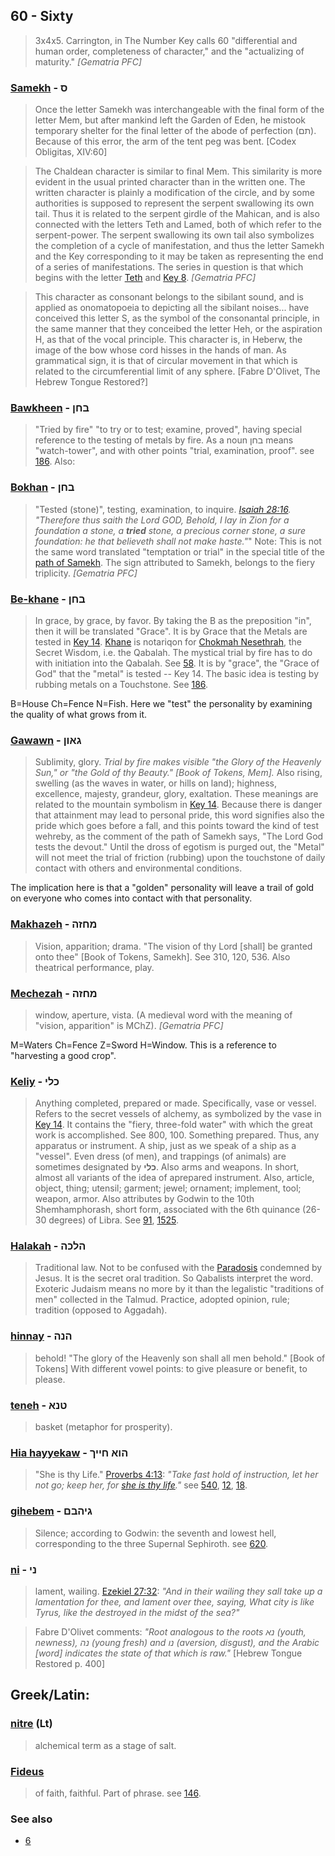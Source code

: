 ## 60 - Sixty
> 3x4x5. Carrington, in The Number Key calls 60 "differential and human order, completeness of character," and the "actualizing of maturity." *[Gematria PFC]*

### [Samekh](/keys/S) - ס
> Once the letter Samekh was interchangeable with the final form of the letter Mem, but after mankind left the Garden of Eden, he mistook temporary shelter for the final letter of the abode of perfection (תם). Because of this error, the arm of the tent peg was bent. [Codex Obligitas, XIV:60]

> The Chaldean character is similar to final Mem. This similarity is more evident in the usual printed character than in the written one. The written character is plainly a modification of the circle, and by some authorities is supposed to represent the serpent swallowing its own tail. Thus it is related to the serpent girdle of the Mahican, and is also connected with the letters Teth and Lamed, both of which refer to the serpent-power. The serpent swallowing its own tail also symbolizes the completion of a cycle of manifestation, and thus the letter Samekh and the Key corresponding to it may be taken as representing the end of a series of manifestations. The series in question is that which begins with the letter [Teth](/keys/T) and [Key 8](8). *[Gematria PFC]*

> This character as consonant belongs to the sibilant sound, and is applied as onomatopoeia to depicting all the sibilant noises... have conceived this letter S, as the symbol of the consonantal principle, in the same manner that they conceibed the letter Heh, or the aspiration H, as that of the vocal principle. This character is, in Heberw, the image of the bow whose cord hisses in the hands of man. As grammatical sign, it is that of circular movement in that which is related to the circumferential limit of any sphere. [Fabre D'Olivet, The Hebrew Tongue Restored?]

### [Bawkheen](/keys/BChN) - בחן
> "Tried by fire" "to try or to test; examine, proved", having special reference to the testing of metals by fire. As a noun בחן means "watch-tower", and with other points "trial, examination, proof". see [186](186). Also:

### [Bokhan](/keys/BChN) - בחן
> "Tested (stone)", testing, examination, to inquire. *[Isaiah 28:16](http://biblehub.com/isaiah/28-16.htm). "Therefore thus saith the Lord GOD, Behold, I lay in Zion for a foundation a stone, a **tried** stone, a precious corner stone, a sure foundation: he that believeth shall not make haste."*" Note: This is not the same word translated "temptation or trial" in the special title of the [path of Samekh](25). The sign attributed to Samekh, belongs to the fiery triplicity. *[Gematria PFC]*

### [Be-khane](/keys/BChN) - בחן
> In grace, by grace, by favor. By taking the B as the preposition "in", then it will be translated "Grace". It is by Grace that the Metals are tested in [Key 14](14). [Khane](/keys/ChN) is notariqon for [Chokmah Nesethrah](/keys/ChKMH.NSThRH), the Secret Wisdom, i.e. the Qabalah. The mystical trial by fire has to do with initiation into the Qabalah. See [58](58). It is by "grace", the "Grace of God" that the "metal" is tested -- Key 14. The basic idea is testing by rubbing metals on a Touchstone. See [186](186).

B=House Ch=Fence N=Fish. Here we "test" the personality by examining the quality of what grows from it.

### [Gawawn](/keys/GAVN) - גאון
> Sublimity, glory. _Trial by fire makes visible "the Glory of the Heavenly Sun," or "the Gold of thy Beauty." [Book of Tokens, Mem]._ Also rising, swelling (as the waves in water, or hills on land); highness, excellence, majesty, grandeur, glory, exaltation. These meanings are related to the mountain symbolism in [Key 14](/keys/S). Because there is danger that attainment may lead to personal pride, this word signifies also the pride which goes before a fall, and this points toward the kind of test wehreby, as the comment of the path of Samekh says, "The Lord God tests the devout." Until the dross of egotism is purged out, the "Metal" will not meet the trial of friction (rubbing) upon the touchstone of daily contact with others and environmental conditions.

The implication here is that a "golden" personality will leave a trail of gold on everyone who comes into contact with that personality.

### [Makhazeh](/keys/MChZH) - מחזה
> Vision, apparition; drama. "The vision of thy Lord [shall] be granted onto thee" [Book of Tokens, Samekh]. See 310, 120, 536. Also theatrical performance, play.

### [Mechezah](/keys/MChZH) - מחזה
> window, aperture, vista. (A medieval word with the meaning of "vision, apparition" is MChZ). *[Gematria PFC]*

M=Waters Ch=Fence Z=Sword H=Window. This is a reference to "harvesting a good crop".

### [Keliy](/keys/KLI) - כלי
> Anything completed, prepared or made. Specifically, vase or vessel. Refers to the secret vessels of alchemy, as symbolized by the vase in [Key 14](14). It contains the "fiery, three-fold water" with which the great work is accomplished. See 800, 100. Something prepared. Thus, any apparatus or instrument. A ship, just as we speak of a ship as a "vessel". Even dress (of men), and trappings (of animals) are sometimes designated by **כלי**. Also arms and weapons. In short, almost all variants of the idea of aprepared instrument. Also, article, object, thing; utensil; garment; jewel; ornament; implement, tool; weapon, armor. Also attributes by Godwin to the 10th Shemhamphorash, short form, associated with the 6th quinance (26-30 degrees) of Libra. See [91](91), [1525](1525).

### [Halakah](/keys/HLKH) - הלכה
> Traditional law. Not to be confused with the [Paradosis](666) condemned by Jesus. It is the secret oral tradition. So Qabalists interpret the word. Exoteric Judaism means no more by it than the legalistic "traditions of men" collected in the Talmud. Practice, adopted opinion, rule; tradition (opposed to Aggadah).

### [hinnay](/keys/HNH) - הנה
> behold! "The glory of the Heavenly son shall all men behold." [Book of Tokens] With different vowel points: to give pleasure or benefit, to please.

### [teneh](/keys/TNA) - טנא
> basket (metaphor for prosperity).

### [Hia hayyekaw](/keys/HVA.ChIIK) - הוא חייך
> "She is thy Life." [Proverbs 4:13](http://biblehub.com/text/proverbs/4-13.htm): *"Take fast hold of instruction, let her not go; keep her, for [she is thy life](/keys/HVA.ChIIK)."* see [540](540), [12](12), [18](18).

### [gihebem](/keys/GIHBM) - גיהבם
> Silence; according to Godwin: the seventh and lowest hell, corresponding to the three Supernal Sephiroth. see [620](620).

### [ni](/keys/NI) - ני
> lament, wailing. [Ezekiel 27:32](http://biblehub.com/ezekiel/27-32.htm): *"And in their wailing they sall take up a lamentation for thee, and lament over thee, saying, What city is like Tyrus, like the destroyed in the midst of the sea?"*

> Fabre D'Olivet comments: *"Root analogous to the roots נא (youth, newness), נה (young fresh) and נו (aversion, disgust), and the Arabic [word] indicates the state of that which is raw."* [Hebrew Tongue Restored p. 400]

## Greek/Latin:

### [nitre](/latin?word=nitre) (Lt)
> alchemical term as a stage of salt.

### [Fideus](/latin?word=Fideus)
> of faith, faithful. Part of phrase. see [146](146).

### See also

- [6](6)

